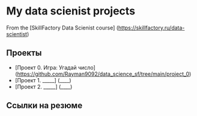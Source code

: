 # My data scienist projects

From the [SkillFactory Data Scienist course] (https://skillfactory.ru/data-scientist)

## Проекты

* [Проект 0. Игра: Угадай число] (https://github.com/Rayman9092/data_science_sf/tree/main/project_0)
* [Проект 1. _____] (____)
* [Проект 2. _____] (____)

## Ссылки на резюме
